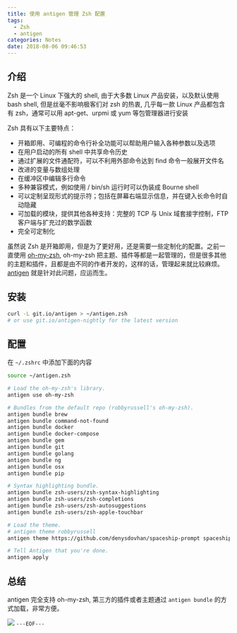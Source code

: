 ```yaml
---
title: 使用 antigen 管理 Zsh 配置
tags:
  - Zsh
  - antigen
categories: Notes
date: 2018-08-06 09:46:53
---
```


## 介绍

Zsh 是一个 Linux 下强大的 shell, 由于大多数 Linux 产品安装，以及默认使用 bash shell, 但是丝毫不影响极客们对 zsh 的热衷, 几乎每一款 Linux 产品都包含有 zsh，通常可以用 apt-get、urpmi 或 yum 等包管理器进行安装

Zsh 具有以下主要特点：

- 开箱即用、可编程的命令行补全功能可以帮助用户输入各种参数以及选项
- 在用户启动的所有 shell 中共享命令历史
- 通过扩展的文件通配符，可以不利用外部命令达到 find 命令一般展开文件名
- 改进的变量与数组处理
- 在缓冲区中编辑多行命令
- 多种兼容模式，例如使用 / bin/sh 运行时可以伪装成 Bourne shell
- 可以定制呈现形式的提示符；包括在屏幕右端显示信息，并在键入长命令时自动隐藏
- 可加载的模块，提供其他各种支持：完整的 TCP 与 Unix 域套接字控制，FTP 客户端与扩充过的数学函数
- 完全可定制化

虽然说 Zsh 是开箱即用，但是为了更好用，还是需要一些定制化的配置。之前一直使用 [oh-my-zsh](https://github.com/robbyrussell/oh-my-zsh), oh-my-zsh 把主题、插件等都是一起管理的，但是很多其他的主题和插件，且都是由不同的作者开发的，这样的话，管理起来就比较麻烦。[antigen](https://github.com/zsh-users/antigen) 就是针对此问题，应运而生。

<!-- more -->
## 安装

```bash
curl -L git.io/antigen > ~/antigen.zsh
# or use git.io/antigen-nightly for the latest version
```

## 配置

在 `~/.zshrc` 中添加下面的内容
```bash
source ~/antigen.zsh

# Load the oh-my-zsh's library.
antigen use oh-my-zsh

# Bundles from the default repo (robbyrussell's oh-my-zsh).
antigen bundle brew
antigen bundle command-not-found
antigen bundle docker
antigen bundle docker-compose
antigen bundle gem
antigen bundle git
antigen bundle golang
antigen bundle ng
antigen bundle osx
antigen bundle pip

# Syntax highlighting bundle.
antigen bundle zsh-users/zsh-syntax-highlighting
antigen bundle zsh-users/zsh-completions
antigen bundle zsh-users/zsh-autosuggestions
antigen bundle zsh-users/zsh-apple-touchbar

# Load the theme.
# antigen theme robbyrussell
antigen theme https://github.com/denysdovhan/spaceship-prompt spaceship

# Tell Antigen that you're done.
antigen apply
```
## 总结

antigen 完全支持 oh-my-zsh, 第三方的插件或者主题通过 `antigen bundle` 的方式加载，非常方便。

![](antigen_zsh_snapshot.png)
`---EOF---`
